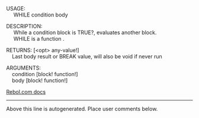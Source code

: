 USAGE:  
&nbsp;&nbsp;&nbsp;&nbsp;&nbsp;WHILE&nbsp;condition&nbsp;body&nbsp;  
  
DESCRIPTION:  
&nbsp;&nbsp;&nbsp;&nbsp;&nbsp;While&nbsp;a&nbsp;condition&nbsp;block&nbsp;is&nbsp;TRUE?,&nbsp;evaluates&nbsp;another&nbsp;block.  
&nbsp;&nbsp;&nbsp;&nbsp;&nbsp;WHILE&nbsp;is&nbsp;a&nbsp;function&nbsp;.  
  
RETURNS:&nbsp;[&lt;opt&gt;&nbsp;any-value!]  
&nbsp;&nbsp;&nbsp;&nbsp;Last&nbsp;body&nbsp;result&nbsp;or&nbsp;BREAK&nbsp;value,&nbsp;will&nbsp;also&nbsp;be&nbsp;void&nbsp;if&nbsp;never&nbsp;run  
  
ARGUMENTS:  
&nbsp;&nbsp;&nbsp;&nbsp;condition&nbsp;[block!&nbsp;function!]  
&nbsp;&nbsp;&nbsp;&nbsp;body&nbsp;[block!&nbsp;function!]  

[Rebol.com docs](http://www.rebol.com/r3/docs/functions/while.html)
___
Above this line is autogenerated. Place user comments below.